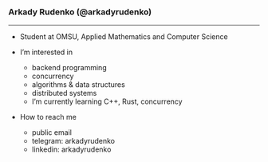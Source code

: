 ### Arkady Rudenko (@arkadyrudenko)
---
- Student at OMSU, Applied Mathematics and Computer Science

- I’m interested in
  - backend programming
  - concurrency
  - algorithms & data structures
  - distributed systems
  - I’m currently learning C++, Rust, concurrency

- How to reach me
  - public email
  - telegram: arkadyrudenko
  - linkedin: arkadyrudenko
